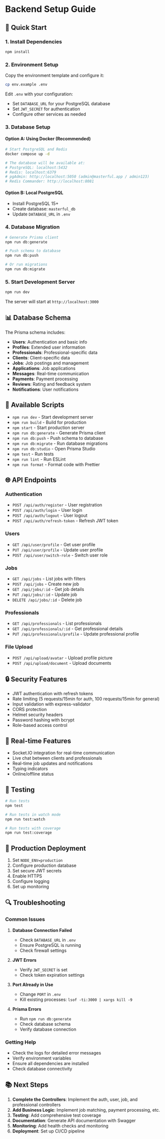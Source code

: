 # Backend Setup Guide

## 🚀 Quick Start

### 1. Install Dependencies
```bash
npm install
```

### 2. Environment Setup
Copy the environment template and configure it:
```bash
cp env.example .env
```

Edit `.env` with your configuration:
- Set `DATABASE_URL` for your PostgreSQL database
- Set `JWT_SECRET` for authentication
- Configure other services as needed

### 3. Database Setup

#### Option A: Using Docker (Recommended)
```bash
# Start PostgreSQL and Redis
docker compose up -d

# The database will be available at:
# PostgreSQL: localhost:5432
# Redis: localhost:6379
# pgAdmin: http://localhost:5050 (admin@masterful.app / admin123)
# Redis Commander: http://localhost:8081
```

#### Option B: Local PostgreSQL
- Install PostgreSQL 15+
- Create database: `masterful_db`
- Update `DATABASE_URL` in `.env`

### 4. Database Migration
```bash
# Generate Prisma client
npm run db:generate

# Push schema to database
npm run db:push

# Or run migrations
npm run db:migrate
```

### 5. Start Development Server
```bash
npm run dev
```

The server will start at `http://localhost:3000`

## 📊 Database Schema

The Prisma schema includes:
- **Users**: Authentication and basic info
- **Profiles**: Extended user information
- **Professionals**: Professional-specific data
- **Clients**: Client-specific data
- **Jobs**: Job postings and management
- **Applications**: Job applications
- **Messages**: Real-time communication
- **Payments**: Payment processing
- **Reviews**: Rating and feedback system
- **Notifications**: User notifications

## 🔧 Available Scripts

- `npm run dev` - Start development server
- `npm run build` - Build for production
- `npm start` - Start production server
- `npm run db:generate` - Generate Prisma client
- `npm run db:push` - Push schema to database
- `npm run db:migrate` - Run database migrations
- `npm run db:studio` - Open Prisma Studio
- `npm test` - Run tests
- `npm run lint` - Run ESLint
- `npm run format` - Format code with Prettier

## 🌐 API Endpoints

### Authentication
- `POST /api/auth/register` - User registration
- `POST /api/auth/login` - User login
- `POST /api/auth/logout` - User logout
- `POST /api/auth/refresh-token` - Refresh JWT token

### Users
- `GET /api/user/profile` - Get user profile
- `PUT /api/user/profile` - Update user profile
- `POST /api/user/switch-role` - Switch user role

### Jobs
- `GET /api/jobs` - List jobs with filters
- `POST /api/jobs` - Create new job
- `GET /api/jobs/:id` - Get job details
- `PUT /api/jobs/:id` - Update job
- `DELETE /api/jobs/:id` - Delete job

### Professionals
- `GET /api/professionals` - List professionals
- `GET /api/professionals/:id` - Get professional details
- `PUT /api/professionals/profile` - Update professional profile

### File Upload
- `POST /api/upload/avatar` - Upload profile picture
- `POST /api/upload/document` - Upload documents

## 🔒 Security Features

- JWT authentication with refresh tokens
- Rate limiting (5 requests/15min for auth, 100 requests/15min for general)
- Input validation with express-validator
- CORS protection
- Helmet security headers
- Password hashing with bcrypt
- Role-based access control

## 📱 Real-time Features

- Socket.IO integration for real-time communication
- Live chat between clients and professionals
- Real-time job updates and notifications
- Typing indicators
- Online/offline status

## 🧪 Testing

```bash
# Run tests
npm test

# Run tests in watch mode
npm run test:watch

# Run tests with coverage
npm run test:coverage
```

## 🚀 Production Deployment

1. Set `NODE_ENV=production`
2. Configure production database
3. Set secure JWT secrets
4. Enable HTTPS
5. Configure logging
6. Set up monitoring

## 🔍 Troubleshooting

### Common Issues

1. **Database Connection Failed**
   - Check `DATABASE_URL` in `.env`
   - Ensure PostgreSQL is running
   - Check firewall settings

2. **JWT Errors**
   - Verify `JWT_SECRET` is set
   - Check token expiration settings

3. **Port Already in Use**
   - Change `PORT` in `.env`
   - Kill existing processes: `lsof -ti:3000 | xargs kill -9`

4. **Prisma Errors**
   - Run `npm run db:generate`
   - Check database schema
   - Verify database connection

### Getting Help

- Check the logs for detailed error messages
- Verify environment variables
- Ensure all dependencies are installed
- Check database connectivity

## 📚 Next Steps

1. **Complete the Controllers**: Implement the auth, user, job, and professional controllers
2. **Add Business Logic**: Implement job matching, payment processing, etc.
3. **Testing**: Add comprehensive test coverage
4. **Documentation**: Generate API documentation with Swagger
5. **Monitoring**: Add health checks and monitoring
6. **Deployment**: Set up CI/CD pipeline
